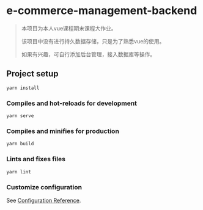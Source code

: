 # e-commerce-management-backend

> 本项目为本人vue课程期末课程大作业。
>
> 该项目中没有进行持久数据存储，只是为了熟悉vue的使用。
>
> 如果有兴趣，可自行添加后台管理，接入数据库等操作。

## Project setup
```
yarn install
```

### Compiles and hot-reloads for development
```
yarn serve
```

### Compiles and minifies for production
```
yarn build
```

### Lints and fixes files
```
yarn lint
```

### Customize configuration
See [Configuration Reference](https://cli.vuejs.org/config/).

